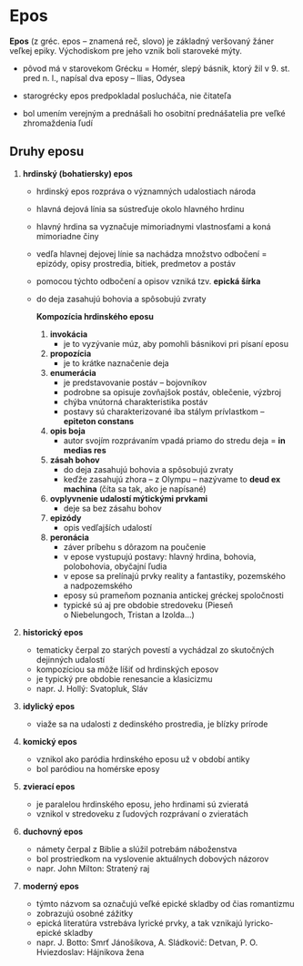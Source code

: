 # Epos

**Epos** (z gréc. epos – znamená reč, slovo) je základný veršovaný žáner veľkej epiky. Východiskom pre jeho vznik boli staroveké mýty.

- pôvod má v starovekom Grécku = Homér, slepý básnik, ktorý žil v 9. st. pred n. l., napísal dva eposy – Ilias, Odysea

- starogrécky epos predpokladal poslucháča, nie čitateľa

- bol umením verejným a prednášali ho osobitní prednášatelia pre veľké zhromaždenia ľudí

## Druhy eposu

1. **hrdinský (bohatiersky) epos**
   - hrdinský epos rozpráva o významných udalostiach národa

   - hlavná dejová línia sa sústreďuje okolo hlavného hrdinu

   - hlavný hrdina sa vyznačuje mimoriadnymi vlastnosťami a koná mimoriadne činy

   - vedľa hlavnej dejovej línie sa nachádza množstvo odbočení = epizódy, opisy prostredia, bitiek, predmetov a postáv

   - pomocou týchto odbočení a opisov vzniká tzv. **epická šírka**

   - do deja zasahujú bohovia a spôsobujú zvraty

     **Kompozícia hrdinského eposu**

     1. **invokácia** 
        - je to vyzývanie múz, aby pomohli básnikovi pri písaní eposu
     2. **propozícia**
        - je to krátke naznačenie deja
     3. **enumerácia**
        - je predstavovanie postáv – bojovníkov
        - podrobne sa opisuje zovňajšok postáv, oblečenie, výzbroj
        - chýba vnútorná charakteristika postáv
        - postavy sú charakterizované iba stálym prívlastkom – **epiteton constans**
     4. **opis boja**   
        - autor svojím rozprávaním vpadá priamo do stredu deja = **in medias res** 
     5. **zásah bohov**
        - do deja zasahujú bohovia a spôsobujú zvraty
        - keďže zasahujú zhora – z Olympu – nazývame to **deud ex machina** (číta sa tak, ako je napísané)
     6. **ovplyvnenie udalostí mýtickými prvkami**
        - deje sa bez zásahu bohov
     7. **epizódy** 
        - opis vedľajších udalostí
     8. **peronácia**
        - záver príbehu s dôrazom na poučenie
        - v epose vystupujú postavy: hlavný hrdina, bohovia, polobohovia, obyčajní ľudia
        - v epose sa prelínajú prvky reality a fantastiky, pozemského a nadpozemského
        - eposy sú prameňom poznania antickej gréckej spoločnosti
        - typické sú aj pre obdobie stredoveku (Pieseň o Niebelungoch, Tristan a Izolda\...)
   
2. **historický epos**

   - tematicky čerpal zo starých povestí a vychádzal zo skutočných dejinných udalostí
   - kompozíciou sa môže líšiť od hrdinských eposov
   - je typický pre obdobie renesancie a klasicizmu 
   - napr. J. Hollý: Svatopluk, Sláv

3. **idylický epos**
   - viaže sa na udalosti z dedinského prostredia, je blízky prírode

4. **komický epos**
   - vznikol ako paródia hrdinského eposu už v období antiky
   - bol paródiou na homérske eposy

5. **zvierací epos**
   - je paralelou hrdinského eposu, jeho hrdinami sú zvieratá
   - vznikol v stredoveku z ľudových rozprávaní o zvieratách

6. **duchovný epos**
   - námety čerpal z Biblie a slúžil potrebám náboženstva
   - bol prostriedkom na vyslovenie aktuálnych dobových názorov
   - napr. John Milton: Stratený raj

7. **moderný epos**
   - týmto názvom sa označujú veľké epické skladby od čias romantizmu
   - zobrazujú osobné zážitky
   - epická literatúra vstrebáva lyrické prvky, a tak vznikajú lyricko-epické skladby
   - napr. J. Botto: Smrť Jánošíkova, A. Sládkovič: Detvan, P. O. Hviezdoslav: Hájnikova žena